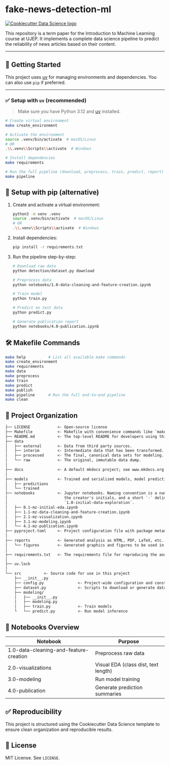 # fake-news-detection-ml

[![Cookiecutter Data Science logo](https://img.shields.io/badge/CCDS-Project%20template-328F97?logo=cookiecutter "Cookiecutter Data Science")](https://cookiecutter-data-science.drivendata.org/)

This repository is a term paper for the Introduction to Machine Learning course at UJEP. It implements a complete data science pipeline to predict the reliability of news articles based on their content.

---

## 🚀 Getting Started

This project uses [uv](https://github.com/astral-sh/uv) for managing environments and dependencies. You can also use `pip` if preferred.

---

### ✅ Setup with `uv` (recommended)

> Make sure you have Python 3.12 and [uv](https://github.com/astral-sh/uv) installed.

```bash
# Create virtual environment
make create_environment

# Activate the environment
source .venv/bin/activate  # macOS/Linux
# OR
.\\.venv\\Scripts\\activate  # Windows

# Install dependencies
make requirements

# Run the full pipeline (download, preprocess, train, predict, report)
make pipeline
```

## 🐍 Setup with pip (alternative)

1. Create and activate a virtual environment:

    ```bash
    python3 -m venv .venv
    source .venv/bin/activate  # macOS/Linux
    # OR
    .\\.venv\\Scripts\\activate  # Windows
    ```

2. Install dependencies:

    ```bash
    pip install -r requirements.txt
    ```

3. Run the pipeline step-by-step:

    ```bash
    # Download raw data
    python detection/dataset.py download

    # Preprocess data
    python notebooks/1.0-data-cleaning-and-feature-creation.ipynb

    # Train model
    python train.py

    # Predict on test data
    python predict.py

    # Generate publication report
    python notebooks/4.0-publication.ipynb
    ```

## 🛠 Makefile Commands

```bash
make help          # List all available make commands
make create_environment
make requirements
make data
make preprocess
make train
make predict
make publish
make pipeline      # Run the full end-to-end pipeline
make clean
```

## 📁 Project Organization

```txt
├── LICENSE            <- Open-source license
├── Makefile           <- Makefile with convenience commands like `make data` or `make train`
├── README.md          <- The top-level README for developers using this project.
├── data
│   ├── external       <- Data from third party sources.
│   ├── interim        <- Intermediate data that has been transformed.
│   ├── processed      <- The final, canonical data sets for modeling.
│   └── raw            <- The original, immutable data dump.
│
├── docs               <- A default mkdocs project; see www.mkdocs.org for details
│
├── models             <- Trained and serialized models, model predictions, or model summaries
│   ├── predictions
│   └── trained
├── notebooks          <- Jupyter notebooks. Naming convention is a number (for ordering),
│                         the creator's initials, and a short `-` delimited description, e.g.
│                         `1.0-initial-data-exploration`.
│   ├── 0.1-mz-initial-eda.ipynb
│   ├── 1.1-mz-data-cleaning-and-feature-creation.ipynb
│   ├── 2.1-mz-visualization.ipynb
│   ├── 3.1-mz-modeling.ipynb
│   └── 4.1-mz-publication.ipynb
├── pyproject.toml     <- Project configuration file with package metadata
│
├── reports            <- Generated analysis as HTML, PDF, LaTeX, etc.
│   └── figures        <- Generated graphics and figures to be used in reporting
│
├── requirements.txt   <- The requirements file for reproducing the analysis environment
│
├── uv.lock
│
└── src          <- Source code for use in this project
    ├── __init__.py
    ├── config.py               <- Project-wide configuration and constants
    ├── dataset.py              <- Scripts to download or generate data
    ├── modeling/
    │   ├── __init__.py         
    |   ├── modeling.py
    │   ├── train.py            <- Train models
    └   └── predict.py          <- Run model inference
```

## 📓 Notebooks Overview

| Notebook                              | Purpose                              |
|---------------------------------------|--------------------------------------|
|1.0-data-cleaning-and-feature-creation | Preprocess raw data                  |
|2.0-visualizations                     | Visual EDA (class dist, text length) |
|3.0-modeling                           | Run model training                   |
|4.0-publication                        | Generate prediction summaries        |

## ✅ Reproducibility

This project is structured using the Cookiecutter Data Science template to ensure clean organization and reproducible results.

## 📄 License

MIT License. See `LICENSE`.
